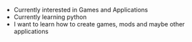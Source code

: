 - Currently interested in Games and Applications
- Currently learning python
- I want to learn how to create games, mods and maybe other applications

<!---
Mendicantbias2004/Mendicantbias2004 is a ✨ special ✨ repository because its `README.md` (this file) appears on your GitHub profile.
You can click the Preview link to take a look at your changes.
--->
